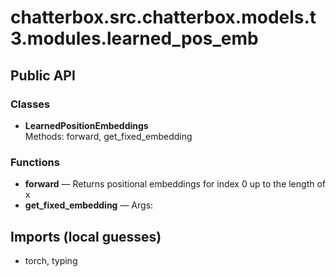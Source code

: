 # chatterbox.src.chatterbox.models.t3.modules.learned_pos_emb

## Public API

### Classes
- **LearnedPositionEmbeddings**  
  Methods: forward, get_fixed_embedding

### Functions
- **forward** — Returns positional embeddings for index 0 up to the length of x
- **get_fixed_embedding** — Args:

## Imports (local guesses)
- torch, typing